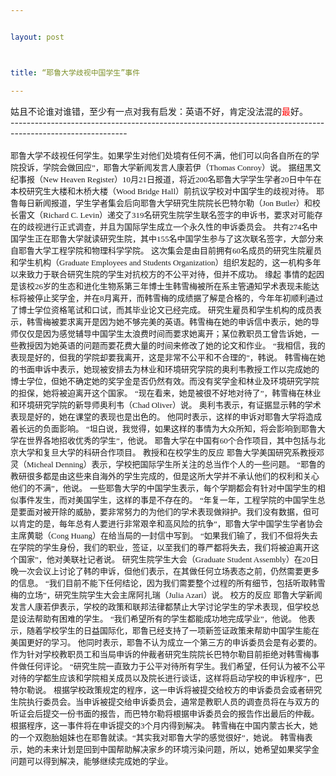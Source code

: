 ```yaml
--- 


layout: post



title: “耶鲁大学歧视中国学生”事件

---
```

<div id="msgcns!5F971C000415D85F!170" class="bvMsg">
<div>姑且不论谁对谁错，至少有一点对我有启发：英语不好，肯定没法混的<font color="#ff0000">最</font>好。</div>
<div>-----------------------------------------------------------------------------------------------------------</div>
<div> </div>
<font face="宋体, Simsun" size="2">耶鲁大学不歧视任何学生。如果学生对他们处境有任何不满，他们可以向各自所在的学院投诉，学院会做回应”，耶鲁大学新闻发言人康若伊（Thomas Conroy）说。</font>
<font face="宋体, Simsun" size="2">据纽黑文纪事报（New Heaven Register）10月21日报道，将近200名耶鲁大学学生学者20日中午在本校研究生大楼和木桥大楼（Wood Bridge Hall）前抗议学校对中国学生的歧视对待。</font>
<font face="宋体, Simsun" size="2">耶鲁每日新闻报道，学生学者集会后向耶鲁大学研究生院院长巴特尔勒（Jon Butler）和校长雷文（Richard C. Levin）递交了319名研究生院学生联名签字的申诉书，要求对可能存在的歧视进行正式调查，并且为国际学生成立一个永久性的申诉委员会。</font>
<font face="宋体, Simsun" size="2">共有274名中国学生正在耶鲁大学就读研究生院，其中155名中国学生参与了这次联名签字，大部分来自耶鲁大学工程学院和物理科学学院。</font>
<font face="宋体, Simsun" size="2">这次集会是由目前拥有60名成员的研究生院雇员和学生机构（Graduate Employees and Students Organization）组织发起的，这一机构多年以来致力于联合研究生院的学生对抗校方的不公平对待，但并不成功。</font>
<font face="宋体, Simsun" size="2">缘起</font>
<font face="宋体, Simsun" size="2">事情的起因是该校26岁的生态和进化生物系第三年博士生韩雪梅被所在系主管通知学术表现未能达标将被停止奖学金，并在8月离开，而韩雪梅的成绩据了解是合格的，今年年初顺利通过了博士学位资格笔试和口试，而其毕业论文已经完成。</font>
<font face="宋体, Simsun" size="2">研究生雇员和学生机构的成员表示，韩雪梅被要求离开是因为她不够完美的英语。韩雪梅在她的申诉信中表示，她的导师仅仅是因为感觉辅导中国学生太浪费时间而要求她离开；某位教职员工曾告诉她，一些教授因为她英语的问题而要花费大量的时间来修改了她的论文和作业。</font>
<font face="宋体, Simsun" size="2">“我相信，我的表现是好的，但我的学院却要我离开，这是非常不公平和不合理的”，韩说。</font>
<font face="宋体, Simsun" size="2">韩雪梅在她的书面申诉中表示，她现被安排去为林业和环境研究学院的奥利韦教授工作以完成她的博士学位，但她不确定她的奖学金是否仍然有效。而没有奖学金和林业及环境研究学院的担保，她将被迫离开这个国家。</font>
<font face="宋体, Simsun" size="2">“现在看来，她是被很不好地对待了”，韩雪梅在林业和环境研究学院的新导师奥利韦（Chad Oliver）说。</font>
<font face="宋体, Simsun" size="2">奥利韦表示，有证据显示韩的学术表现是好的，她在课堂的表现也是出色的。</font>
<font face="宋体, Simsun" size="2">他同时表示，这样的申诉对耶鲁大学将造成着长远的负面影响。</font>
<font face="宋体, Simsun" size="2">“坦白说，我觉得，如果这样的事情为大众所知，将会影响到耶鲁大学在世界各地招收优秀的学生”，他说。</font>
<font face="宋体, Simsun" size="2">耶鲁大学在中国有60个合作项目，其中包括与北京大学和复旦大学的科研合作项目。</font>
<font face="宋体, Simsun" size="2">教授和在校学生的反应</font>
<font face="宋体, Simsun" size="2">耶鲁大学美国研究系教授邓灵（Micheal Denning）表示，学校把国际学生所关注的总当作个人的一些问题。</font>
<font face="宋体, Simsun" size="2">“耶鲁的教研很多都是由这些来自海外的学生完成的，但是这所大学并不承认他们的权利和关心他们的不满”，他说。</font>
<font face="宋体, Simsun" size="2">一些耶鲁大学的中国学生表示，每个学期都会有针对中国学生的相似事件发生，而对美国学生，这样的事是不存在的。</font>
<font face="宋体, Simsun" size="2">“年复一年，工程学院的中国学生总是要面对被开除的威胁，要非常努力的为他们的学术表现做辩护。我们没有数据，但可以肯定的是，每年总有人要进行非常艰辛和高风险的抗争”，耶鲁大学中国学生学者协会主席黄聪（Cong Huang）在给当局的一封信中写到。</font>
<font face="宋体, Simsun" size="2">“如果我们输了，我们不但将失去在学院的学生身份，我们的职业，签证，以至我们的尊严都将失去，我们将被迫离开这个国家”，他对美联社记者说。</font>
<font face="宋体, Simsun" size="2">研究生院学生大会（Graduate Student Assembly）在20日晚一次会议上讨论了韩的申诉，但他们表示，在其做任何立场表态之前，仍然需要更多的信息。</font>
<font face="宋体, Simsun" size="2">“我们目前不能下任何结论，因为我们需要整个过程的所有细节，包括听取韩雪梅的立场”，研究生院学生大会主席阿扎瑞（Julia Azari）说。</font>
<font face="宋体, Simsun" size="2">校方的反应</font>
<font face="宋体, Simsun" size="2">耶鲁大学新闻发言人康若伊表示，学校的政策和联邦法律都禁止大学讨论学生的学术表现，但学校总是设法帮助有困难的学生。</font>
<font face="宋体, Simsun" size="2">“我们希望所有的学生都能成功地完成学业”，他说。</font>
<font face="宋体, Simsun" size="2">他表示，随着学校学生的日益国际化，耶鲁已经支持了一项新签证政策来帮助中国学生能在美国更好的学习。</font>
<font face="宋体, Simsun" size="2">他同时表示，耶鲁不认为成立一个第三方的申诉委员会是有必要的。</font>
<font face="宋体, Simsun" size="2">作为针对学校教职员工和当局申诉的仲裁者研究生院院长巴特尔勒目前拒绝对韩雪梅事件做任何评论。</font>
<font face="宋体, Simsun" size="2">“研究生院一直致力于公平对待所有学生。我们希望，任何认为被不公平对待的学都生应该和学院相关成员以及院长进行谈话，这样将启动学校的申诉程序”，巴特尔勒说。</font>
<font face="宋体, Simsun" size="2">根据学校政策规定的程序，这一申诉将被提交给校方的申诉委员会或者研究生院执行委员会。当申诉被提交给申诉委员会，通常是教职人员的调查员将在与双方的听证会后提交一份书面的报告，而巴特尔勒将根据申诉委员会的报告作出最后的仲裁。</font>
<font face="宋体, Simsun" size="2">根据程序，这一事件将在申诉提交的3个月内得到解决。</font>
<font face="宋体, Simsun" size="2">韩雪梅在中国内蒙古长大，她的一个双胞胎姐妹也在耶鲁就读。“其实我对耶鲁大学的感觉很好”，她说。</font>
<font face="宋体, Simsun" size="2">韩雪梅表示，她的未来计划是回到中国帮助解决家乡的环境污染问题，所以，她希望如果奖学金问题可以得到解决，能够继续完成她的学业。<br></font>
</div>
